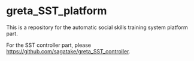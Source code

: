 # greta_SST_platform

This is a repository for the automatic social skills training system platform part.

For the SST controller part, please https://github.com/sagatake/greta_SST_controller.
